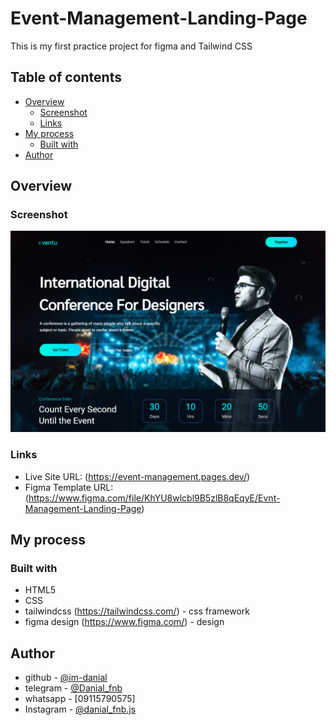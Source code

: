 # Event-Management-Landing-Page

This is my first practice project for figma and Tailwind CSS

## Table of contents

- [Overview](#overview)
  - [Screenshot](#screenshot)
  - [Links](#links)
- [My process](#my-process)
  - [Built with](#built-with)
- [Author](#author)

## Overview

### Screenshot

![](./screenshot.png)

### Links

- Live Site URL: (https://event-management.pages.dev/)
- Figma Template URL: (https://www.figma.com/file/KhYU8wlcbl9B5zlB8qEqyE/Evnt-Management-Landing-Page)

## My process

### Built with

- HTML5
- CSS
- tailwindcss (https://tailwindcss.com/) - css framework
- figma design (https://www.figma.com/) - design

## Author

- github - [@im-danial](https://github.com/im-danial)
- telegram - [@Danial_fnb](https://t.me/Danial_fnb)
- whatsapp - [09115790575]
- Instagram - [@danial_fnb.js](https://www.instagram.com/danial_fnb.js)
